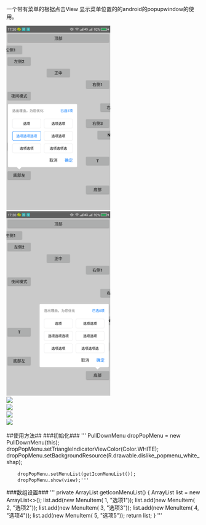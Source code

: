 一个带有菜单的根据点击View 显示菜单位置的的android的popupwindow的使用。   <br/>

<img src="https://github.com/hpuzzuldx/PulldownPopupWindow/blob/master/images/1.png"  width="270px"><br/>
<img src="https://github.com/hpuzzuldx/PulldownPopupWindow/blob/master/images/2.png"  width="270px"><br/>
<img src="https://github.com/hpuzzuldx/PulldownPopupWindow/blob/master/images/3.jpg"  width="270px"><br/>
<img src="https://github.com/hpuzzuldx/PulldownPopupWindow/blob/master/images/4.jpg"  width="270px"><br/>
<img src="https://github.com/hpuzzuldx/PulldownPopupWindow/blob/master/images/5.jpg"  width="270px"><br/>
<img src="https://github.com/hpuzzuldx/PulldownPopupWindow/blob/master/images/6.jpg"  width="270px"><br/>

##使用方法##
###初始化###
     '''
       PullDownMenu dropPopMenu = new PullDownMenu(this);
        dropPopMenu.setTriangleIndicatorViewColor(Color.WHITE);
        dropPopMenu.setBackgroundResource(R.drawable.dislike_popmenu_white_shap);

        dropPopMenu.setMenuList(getIconMenuList());
        dropPopMenu.show(view);'''

###数组设置###
'''
         private ArrayList<MenuItem> getIconMenuList() {
                ArrayList<MenuItem> list = new ArrayList<>();
                list.add(new MenuItem( 1, "选项1"));
                list.add(new MenuItem( 2, "选项2"));
                list.add(new MenuItem( 3, "选项3"));
                list.add(new MenuItem( 4, "选项4"));
                list.add(new MenuItem( 5, "选项5"));
                return list;
            }
            '''
